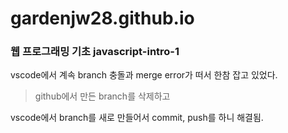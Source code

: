 # gardenjw28.github.io

### 웹 프로그래밍 기초 javascript-intro-1


vscode에서 계속 branch 충돌과 merge error가 떠서 한참 잡고 있었다.

> github에서 만든 branch를 삭제하고 

vscode에서 branch를 새로 만들어서 commit, push를 하니 해결됨.

